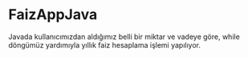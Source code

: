 ﻿# FaizAppJava
Javada kullanıcımızdan aldığımız belli bir miktar ve vadeye göre,  while döngümüz yardımıyla yıllık faiz hesaplama işlemi yapılıyor.
